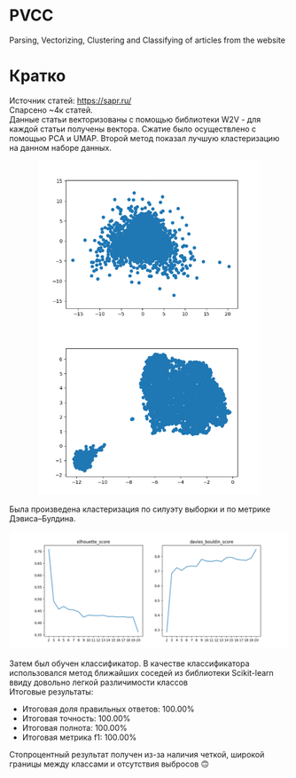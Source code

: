 # PVCC
Parsing, Vectorizing, Clustering and Classifying of articles from the website
# Кратко
Источник статей: https://sapr.ru/<br/>
Спарсено ~4к статей.<br/>
Данные статьи векторизованы с помощью библиотеки W2V - для каждой статьи получены вектора. Сжатие было осуществлено с помощью PCA и UMAP. Второй метод показал лучшую кластеризацию на данном наборе данных.<br/>
<p align="center">
  <img src="сжатие_PCA.png" width="400">
  <img src="сжатие_UMAP.png" width="400">
</p>
Была произведена кластеризация по силуэту выборки и по метрике Дэвиса–Булдина.<br/>
<p align="center">
  <img src="оценка_общая.png"">
</p>
Затем был обучен классификатор. В качестве классификатора использовался метод ближайших соседей из библиотеки Scikit-learn ввиду довольно легкой различимости классов<br/>
<div>
Итоговые результаты:
<ul>
  <li>Итоговая доля правильных ответов: 100.00%</li>
  <li>Итоговая точность: 100.00%</li>
  <li>Итоговая полнота: 100.00%</li>
  <li>Итоговая метрика f1: 100.00%</li>
</ul>
Стопроцентный результат получен из-за наличия четкой, широкой границы между классами и отсутствия выбросов 🙃
</div>



